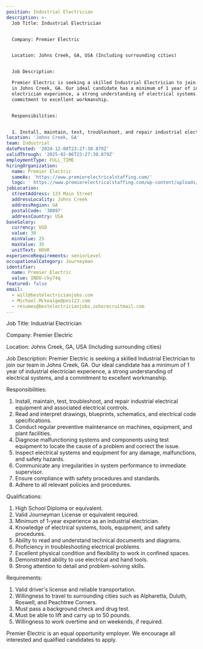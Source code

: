 ```yaml
---
position: Industrial Electrician
description: >-
  Job Title: Industrial Electrician


  Company: Premier Electric


  Location: Johns Creek, GA, USA (Including surrounding cities)


  Job Description:

  Premier Electric is seeking a skilled Industrial Electrician to join our team
  in Johns Creek, GA. Our ideal candidate has a minimum of 1 year of industrial
  electrician experience, a strong understanding of electrical systems, and a
  commitment to excellent workmanship.


  Responsibilities:


  1. Install, maintain, test, troubleshoot, and repair industrial elect...
location: 'Johns Creek, GA'
team: Industrial
datePosted: '2024-12-08T23:27:30.879Z'
validThrough: '2025-02-06T23:27:30.879Z'
employmentType: FULL_TIME
hiringOrganization:
  name: Premier Electric
  sameAs: 'https://www.premierelectricalstaffing.com/'
  logo: ' https://www.premierelectricalstaffing.com/wp-content/uploads/2020/05/Premier-Electrical-Staffing-logo.png'
jobLocation:
  streetAddress: 123 Main Street
  addressLocality: Johns Creek
  addressRegion: GA
  postalCode: '30097'
  addressCountry: USA
baseSalary:
  currency: USD
  value: 30
  minValue: 25
  maxValue: 35
  unitText: HOUR
experienceRequirements: seniorLevel
occupationalCategory: Journeyman
identifier:
  name: Premier Electric
  value: INDU-cky74q
featured: false
email:
  - will@bestelectricianjobs.com
  - Michael.Mckeaige@pes123.com
  - resumes@bestelectricianjobs.zohorecruitmail.com
---
```




Job Title: Industrial Electrician

Company: Premier Electric

Location: Johns Creek, GA, USA (Including surrounding cities)

Job Description:
Premier Electric is seeking a skilled Industrial Electrician to join our team in Johns Creek, GA. Our ideal candidate has a minimum of 1 year of industrial electrician experience, a strong understanding of electrical systems, and a commitment to excellent workmanship.

Responsibilities:

1. Install, maintain, test, troubleshoot, and repair industrial electrical equipment and associated electrical controls.
2. Read and interpret drawings, blueprints, schematics, and electrical code specifications.
3. Conduct regular preventive maintenance on machines, equipment, and plant facilities.
4. Diagnose malfunctioning systems and components using test equipment to locate the cause of a problem and correct the issue.
5. Inspect electrical systems and equipment for any damage, malfunctions, and safety hazards.
6. Communicate any irregularities in system performance to immediate supervisor.
7. Ensure compliance with safety procedures and standards.
8. Adhere to all relevant policies and procedures.

Qualifications:

1. High School Diploma or equivalent.
2. Valid Journeyman License or equivalent required.
3. Minimum of 1-year experience as an industrial electrician.
4. Knowledge of electrical systems, tools, equipment, and safety procedures.
5. Ability to read and understand technical documents and diagrams.
6. Proficiency in troubleshooting electrical problems.
7. Excellent physical condition and flexibility to work in confined spaces.
8. Demonstrated ability to use electrical and hand tools.
9. Strong attention to detail and problem-solving skills.

Requirements:

1. Valid driver's license and reliable transportation.
2. Willingness to travel to surrounding cities such as Alpharetta, Duluth, Roswell, and Peachtree Corners.
3. Must pass a background check and drug test.
4. Must be able to lift and carry up to 50 pounds.
5. Willingness to work overtime and on weekends, if required.

Premier Electric is an equal opportunity employer. We encourage all interested and qualified candidates to apply.